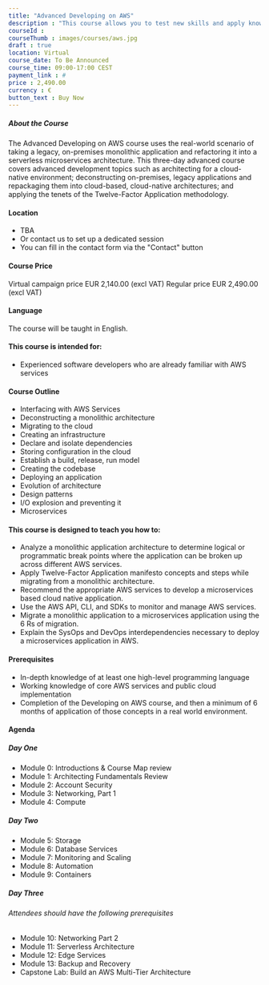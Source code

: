 ```yaml
---
title: "Advanced Developing on AWS"
description : "This course allows you to test new skills and apply knowledge to your working environment through a variety of practical exercises. This course will be delivered through a mix of instructor-led training (ILT) and hands-on labs"
courseId : 
courseThumb : images/courses/aws.jpg
draft : true
location: Virtual
course_date: To Be Announced
course_time: 09:00-17:00 CEST
payment_link : #
price : 2,490.00
currency : €
button_text : Buy Now 
---
```



##### About the Course

The Advanced Developing on AWS course uses the real-world scenario of taking a legacy, on-premises monolithic application and refactoring it into a serverless microservices architecture. This three-day advanced course covers advanced development topics such as architecting for a cloud-native environment; deconstructing on-premises, legacy applications and repackaging them into cloud-based, cloud-native architectures; and applying the tenets of the Twelve-Factor Application methodology.

#### Location

* TBA
* Or contact us to set up a dedicated session
* You can fill in the contact form via the "Contact" button

#### Course Price 

Virtual campaign price EUR 2,140.00 (excl VAT)
Regular price EUR 2,490.00 (excl VAT)

#### Language

The course will be taught in English.

#### This course is intended for:

* Experienced software developers who are already familiar with AWS services

#### Course Outline

* Interfacing with AWS Services
* Deconstructing a monolithic architecture
* Migrating to the cloud
* Creating an infrastructure
* Declare and isolate dependencies
* Storing configuration in the cloud
* Establish a build, release, run model
* Creating the codebase
* Deploying an application
* Evolution of architecture
* Design patterns
* I/O explosion and preventing it
* Microservices

#### This course is designed to teach you how to:

* Analyze a monolithic application architecture to determine logical or programmatic break points where the application can be broken up across different AWS services.
* Apply Twelve-Factor Application manifesto concepts and steps while migrating from a monolithic architecture.
* Recommend the appropriate AWS services to develop a microservices based cloud native application.
* Use the AWS API, CLI, and SDKs to monitor and manage AWS services.
* Migrate a monolithic application to a microservices application using the 6 Rs of migration.
* Explain the SysOps and DevOps interdependencies necessary to deploy a microservices application in AWS.

#### Prerequisites

* In-depth knowledge of at least one high-level programming language
* Working knowledge of core AWS services and public cloud implementation
* Completion of the Developing on AWS course, and then a minimum of 6 months of application of those concepts in a real world environment.

#### Agenda

##### Day One

* Module 0: Introductions & Course Map review
* Module 1: Architecting Fundamentals Review
* Module 2: Account Security
* Module 3: Networking, Part 1
* Module 4: Compute

##### Day Two

* Module 5: Storage
* Module 6: Database Services
* Module 7: Monitoring and Scaling
* Module 8: Automation
* Module 9: Containers

##### Day Three
###### Attendees should have the following prerequisites

* Module 10: Networking Part 2
* Module 11: Serverless Architecture
* Module 12: Edge Services
* Module 13: Backup and Recovery
* Capstone Lab: Build an AWS Multi-Tier Architecture